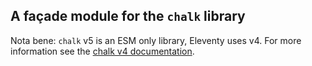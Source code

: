 ## A façade module for the `chalk` library

Nota bene: `chalk` v5 is an ESM only library, Eleventy uses v4. For more information see the [chalk v4 documentation](https://github.com/chalk/chalk/tree/v4.1.2).
